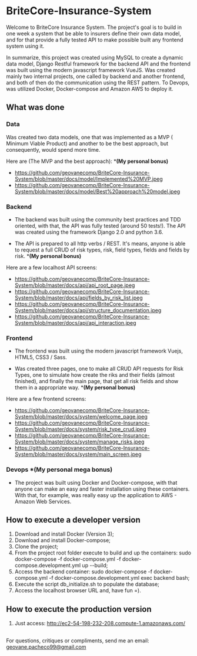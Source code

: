 # BriteCore-Insurance-System
Welcome to BriteCore Insurance System. The project's goal is to build in one week a system that be able to insurers define their own data model, and for that provide a fully tested API to make possible built any frontend system using it.


In summarize, this project was created using MySQL to create a dynamic data model, Django Restful framework for the backend API and the frontend was built using the modern javascript framework VueJS. Was created mainly two internal projects, one called by backend and another frontend, and both of then do the communication using the REST pattern. To Devops, was utilized Docker, Docker-compose and Amazon AWS to deploy it.

## What was done

###  Data
Was created two data models, one that was implemented as a MVP ( Minimum Viable Product) and another to be the best approach, but consequently, would spend more time.

Here are (The MVP and the best approach): ***(My personal bonus)**
* https://github.com/geovanecomp/BriteCore-Insurance-System/blob/master/docs/model/Implemented%20MVP.jpeg
* https://github.com/geovanecomp/BriteCore-Insurance-System/blob/master/docs/model/Best%20approach%20model.jpeg

### Backend
* The backend was built using the community best practices and TDD oriented, with that, the API was fully tested (around 50 tests!). The API was created using the framework Django 2.0 and python 3.6.

* The API is prepared to all http verbs / REST. It's means, anyone is able to request a full CRUD of risk types, risk, field types, fields and fields by risk. ***(My personal bonus)**

Here are a few localhost API screens:
* https://github.com/geovanecomp/BriteCore-Insurance-System/blob/master/docs/api/api_root_page.jpeg
* https://github.com/geovanecomp/BriteCore-Insurance-System/blob/master/docs/api/fields_by_risk_list.jpeg
* https://github.com/geovanecomp/BriteCore-Insurance-System/blob/master/docs/api/structure_documentation.jpeg
* https://github.com/geovanecomp/BriteCore-Insurance-System/blob/master/docs/api/api_interaction.jpeg

### Frontend
* The frontend was built using the modern javascript framework Vuejs, HTML5, CSS3 / Sass. 

* Was created three pages, one to make all CRUD API requests for Risk Types, one to simulate how create the riks and their fields (almost finished), and finally the main page, that get all risk fields and show them in a appropriate way.  ***(My personal bonus)**

Here are a few frontend screens:
* https://github.com/geovanecomp/BriteCore-Insurance-System/blob/master/docs/system/welcome_page.jpeg
* https://github.com/geovanecomp/BriteCore-Insurance-System/blob/master/docs/system/risk_type_crud.jpeg
* https://github.com/geovanecomp/BriteCore-Insurance-System/blob/master/docs/system/manage_risks.jpeg
* https://github.com/geovanecomp/BriteCore-Insurance-System/blob/master/docs/system/main_screen.jpeg

### Devops ***(My personal mega bonus)**
* The project was built using Docker and Docker-compose, with that anyone can make an easy and faster installation using these containers. With that, for example, was really easy up the application to AWS - Amazon Web Services.


## How to execute a developer version
1. Download and install Docker (Version 3);
2. Download and install Docker-compose;
3. Clone the project;
5. From the project root folder execute to build and up the containers: sudo docker-compose -f docker-compose.yml -f docker-compose.development.yml up --build;
6. Access the backend container: sudo docker-compose -f docker-compose.yml -f docker-compose.development.yml exec backend bash;
7. Execute the script db_initialize.sh to populate the database;
8. Access the localhost browser URL and, have fun =).

## How to execute the production version
 1. Just access: http://ec2-54-198-232-208.compute-1.amazonaws.com/


##

For questions, critiques or compliments, send me an email: geovane.pacheco99@gmail.com
